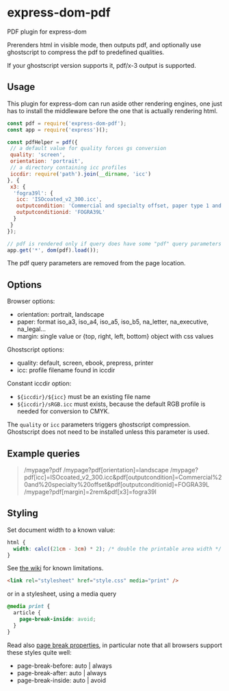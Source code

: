 # express-dom-pdf

PDF plugin for express-dom

Prerenders html in visible mode, then outputs pdf,
and optionally use ghostscript to compress the pdf to predefined qualities.

If your ghostscript version supports it, pdf/x-3 output is supported.

## Usage

This plugin for express-dom can run aside other rendering engines, one just has
to install the middleware before the one that is actually rendering html.

```js
const pdf = require('express-dom-pdf');
const app = require('express')();

const pdfHelper = pdf({
 // a default value for quality forces gs conversion
 quality: 'screen',
 orientation: 'portrait',
 // a directory containing icc profiles
 iccdir: require('path').join(__dirname, 'icc')
}, {
 x3: {
  'fogra39l': {
   icc: 'ISOcoated_v2_300.icc',
   outputcondition: 'Commercial and specialty offset, paper type 1 and 2, gloss or matt coated paper, positive plates, tone value increase curves A (CMY) and B (K), white backing.',
   outputconditionid: 'FOGRA39L'
  }
 }
});

// pdf is rendered only if query does have some "pdf" query parameters
app.get('*', dom(pdf).load());
```

The pdf query parameters are removed from the page location.

## Options

Browser options:

- orientation: portrait, landscape
- paper: format iso_a3, iso_a4, iso_a5, iso_b5, na_letter, na_executive, na_legal...
- margin: single value or {top, right, left, bottom} object with css values

Ghostscript options:

- quality: default, screen, ebook, prepress, printer
- icc: profile filename found in iccdir

Constant iccdir option:

- `${iccdir}/${icc}` must be an existing file name
- `${iccdir}/sRGB.icc` must exists, because the default RGB profile is needed for conversion to CMYK.

The `quality` or `icc` parameters triggers ghostscript compression.
Ghostscript does not need to be installed unless this parameter is used.

## Example queries

> /mypage?pdf
> /mypage?pdf[orientation]=landscape
> /mypage?pdf[icc]=ISOcoated_v2_300.icc&pdf[outputcondition]=Commercial%20and%20specialty%20offset&pdf[outputconditionid]=FOGRA39L
> /mypage?pdf[margin]=2rem&pdf[x3]=fogra39l

## Styling

Set document width to a known value:

```css
html {
  width: calc((21cm - 3cm) * 2); /* double the printable area width */
}
```

See [the wiki](https://github.com/kapouer/express-dom-pdf/wiki) for known limitations.

```html
<link rel="stylesheet" href="style.css" media="print" />
```

or in a stylesheet, using a media query

```css
@media print {
  article {
    page-break-inside: avoid;
  }
}
```

Read also [page break properties](http://caniuse.com/#feat=css-page-break),
in particular note that all browsers support these styles quite well:

- page-break-before: auto | always
- page-break-after: auto | always
- page-break-inside: auto | avoid
